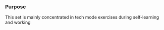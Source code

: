 ### Purpose
This set is mainly concentrated in tech mode exercises during self-learning and working

